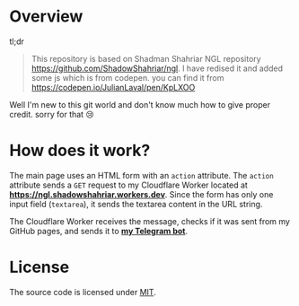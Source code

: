 # Overview

tl;dr

> This repository is based on Shadman Shahriar NGL repository https://github.com/ShadowShahriar/ngl. 
I have redised it and added some js which is from codepen. you can find it from https://codepen.io/JulianLaval/pen/KpLXOO

Well I'm new to this git world and don't know much how to give proper credit. sorry for that 😢


# How does it work?

The main page uses an HTML form with an `action` attribute. The `action` attribute sends a `GET` request to my Cloudflare Worker located at **https://ngl.shadowshahriar.workers.dev**. Since the form has only one input field (`textarea`), it sends the textarea content in the URL string.

The Cloudflare Worker receives the message, checks if it was sent from my GitHub pages, and sends it to [**my Telegram bot**][2].

# License

The source code is licensed under [MIT][3].

[1]: https://ngl.link/
[2]: https://t.me/emmy_the_robot
[3]: https://github.com/ShadowShahriar/ngl/blob/main/LICENSE
